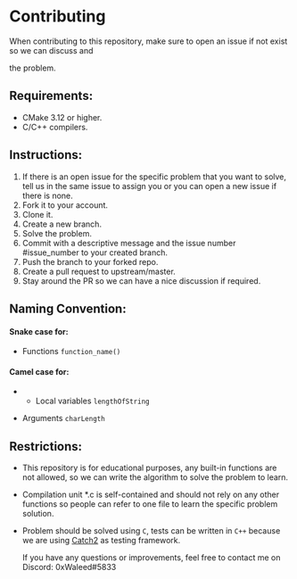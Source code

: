 # Contributing

When contributing to this repository, make sure to open an issue if not exist so we can discuss and 

the problem.

## Requirements:

- CMake 3.12 or higher.
- C/C++ compilers.



## Instructions:

1. If there is an open issue for the specific problem that you want to solve, tell us in the same issue to assign you or you can open a new issue if there is none. 
2. Fork it to your account.
3. Clone it.
4. Create a new branch.
5. Solve the problem.
6. Commit with a descriptive message and the issue number #issue_number to your created branch.
7. Push the branch to your forked repo.
8. Create a pull request to upstream/master.
9. Stay around the PR so we can have a nice discussion if required.



## Naming Convention:

#### Snake case for:

- Functions `function_name()`

#### Camel case for:

- - Local variables `lengthOfString`

- Arguments `charLength`



## Restrictions:

- This repository is for educational purposes, any built-in functions are not allowed, so we can write the algorithm to solve the problem to learn.

- Compilation unit *.c is self-contained and should not rely on any other functions so people can refer to one file to learn the specific problem solution.

- Problem should be solved using `C`, tests can be written in `C++` because we are using [Catch2](https://github.com/catchorg/Catch2) as testing framework.

  

  If you have any questions or improvements, feel free to contact me on Discord: 0xWaleed#5833

  